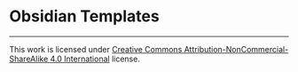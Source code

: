 # Obsidian Templates

---
This work is licensed under [Creative Commons Attribution-NonCommercial-ShareAlike 4.0 International](https://creativecommons.org/licenses/by-nc-sa/4.0/) license.
